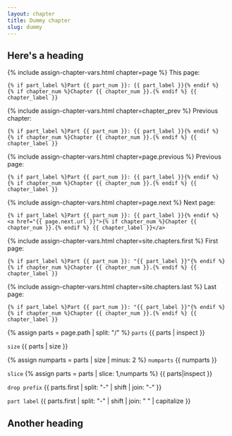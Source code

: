 ```yaml
---
layout: chapter
title: Dummy chapter
slug: dummy
---
```


## Here's a heading

{% include assign-chapter-vars.html chapter=page %}
This page:

    {% if part_label %}Part {{ part_num }}: {{ part_label }}{% endif %}
    {% if chapter_num %}Chapter {{ chapter_num }}.{% endif %} {{ chapter_label }}
    
{% include assign-chapter-vars.html chapter=chapter_prev %}
Previous chapter:

    {% if part_label %}Part {{ part_num }}: {{ part_label }}{% endif %}
    {% if chapter_num %}Chapter {{ chapter_num }}.{% endif %} {{ chapter_label }}

{% include assign-chapter-vars.html chapter=page.previous %}
Previous page:

    {% if part_label %}Part {{ part_num }}: {{ part_label }}{% endif %}
    {% if chapter_num %}Chapter {{ chapter_num }}.{% endif %} {{ chapter_label }}
    
{% include assign-chapter-vars.html chapter=page.next %}
Next page:

    {% if part_label %}Part {{ part_num }}: {{ part_label }}{% endif %}
    <a href="{{ page.next.url }}">{% if chapter_num %}Chapter {{ chapter_num }}.{% endif %} {{ chapter_label }}</a>

{% include assign-chapter-vars.html chapter=site.chapters.first %}
First page:

    {% if part_label %}Part {{ part_num }}: "{{ part_label }}"{% endif %}
    {% if chapter_num %}Chapter {{ chapter_num }}.{% endif %} {{ chapter_label }}

{% include assign-chapter-vars.html chapter=site.chapters.last %}
Last page:

    {% if part_label %}Part {{ part_num }}: "{{ part_label }}"{% endif %}
    {% if chapter_num %}Chapter {{ chapter_num }}.{% endif %} {{ chapter_label }}

{% assign parts = page.path | split: "/" %}
`parts` {{ parts | inspect }}

`size` {{ parts | size }}

{% assign numparts = parts | size | minus: 2 %}
`numparts` {{ numparts }}

`slice` {% assign parts = parts | slice: 1,numparts %} {{ parts|inspect }}

`drop prefix` {{ parts.first | split: "-" | shift | join: "-" }}

`part label` {{ parts.first | split: "-" | shift | join: " " | capitalize }}

## Another heading
